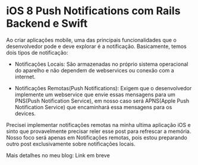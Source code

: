 # iOS 8 Push Notifications com Rails Backend e Swift

Ao criar aplicações mobile, uma das principais funcionalidades que o desenvolvedor pode e deve explorar é a notificação. Basicamente, temos dois tipos de notificação:

 - Notificações Locais:
  São armazenadas no próprio sistema operacional do aparelho e não dependem de webservices ou conexão com a internet.

 - Notificações Remotas(Push Notifications):
  Exigem que o desenvolvedor implemente um webservice que envie essas mensagens para um PNS(Push Notification Service), em nosso caso será APNS(Apple Push Notification Service) que encaminhará essa mensagens para os devices.

 Precisei implementar notificações remotas na minha ultima aplicação iOS e sinto que provavelmente precisar reler esse post para refrescar a memória. Nosso foco será apenas em Notificações remotas, pois estou preparando outro post exclusivamente sobre notificações locais.

 Mais detalhes no meu blog: Link em breve
